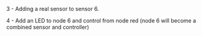 3 - Adding a real sensor to sensor 6.

4  - Add an LED to node 6 and control from node red (node 6 will become a combined sensor and controller)

